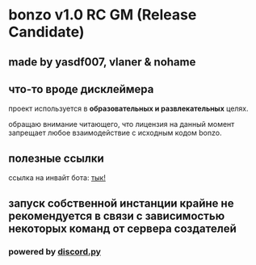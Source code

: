 # bonzo v1.0 RC GM (Release Candidate)

## made by yasdf007, vlaner & nohame

## что-то вроде дисклеймера

проект используется в __образовательных и развлекательных__ целях.

обращаю внимание читающего, что лицензия на данный момент запрещает любое взаимодействие с исходным кодом bonzo.

## полезные ссылки

ссылка на инвайт бота: [тык!](https://discordapp.com/api/oauth2/authorize?client_id=680132907859443790&permissions=8&scope=bot)

## запуск собственной инстанции крайне не рекомендуется в связи с зависимостью некоторых команд от сервера создателей

### powered by [discord.py](https://github.com/Rapptz/discord.py)
